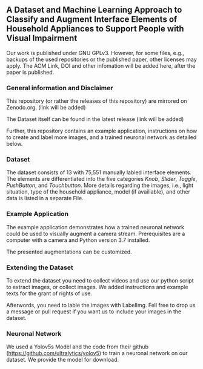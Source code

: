 ## A Dataset and Machine Learning Approach to Classify and Augment Interface Elements of Household Appliances to Support People with Visual Impairment
Our work is published under GNU GPLv3. However, for some files, e.g., backups of the used repositories or the published paper, other licenses may apply.
The ACM Link, DOI and other infomation will be added here, after the paper is published.

### General information and Disclaimer
This repository (or rather the releases of this repository) are mirrored on Zenodo.org. (link will be added)

The Dataset itself can be found in the latest release (link will be added) 

Further, this repository contains an example application, instructions on how to create and label more images, and a trained neuronal network as detailed below.

### Dataset
The dataset consists of 13 with 75,551 manually labled interface elements. The elements are differentiated into the five categories *Knob*, *Slider*, *Toggle*, *PushButton*, and *Touchbutton*. More details regarding the images, i.e., light situation, type of the household appliance, model (if availiable), and other data is listed in a separate File.

### Example Application
The example application demonstrates how a trained neuronal network could be used to visually augment a camera stream. Prerequisites are a computer with a camera and Python version 3.7 installed.

The presented augmentations can be customized.

### Extending the Dataset
To extend the dataset you need to collect videos and use our python script to extract images, or collect images. We added instructions and example texts for the grant of rights of use.

Afterwords, you need to lable the images with LabelImg.
Fell free to drop us a message or pull request if you want us to include your images in the dataset.

### Neuronal Network
We used a Yolov5s Model and the code from their github (https://github.com/ultralytics/yolov5) to train a neuronal network on our dataset. We provide the model for download.